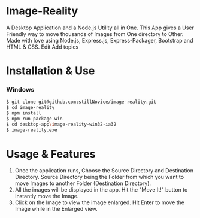 # Image-Reality

A Desktop Application and a Node.js Utility all in One. This App gives a User Friendly way to move thousands of Images from One directory to Other. Made with love using Node.js, Express.js, Express-Packager, Bootstrap and HTML & CSS. Edit
Add topics

# Installation & Use
### Windows
```sh
$ git clone git@github.com:stillNovice/image-reality.git
$ cd image-reality
$ npm install
$ npm run package-win
$ cd desktop-app\image-reality-win32-ia32
$ image-reality.exe

```

# Usage & Features
1. Once the application runs, Choose the Source Directory and Destination Directory. Source Directory being the Folder from which you want to move Images to another Folder (Destination Directory).
2. All the images will be displayed in the app. Hit the "Move It!" button to instantly move the Image.
3. Click on the Image to view the image enlarged. Hit Enter to move the Image while in the Enlarged view.


